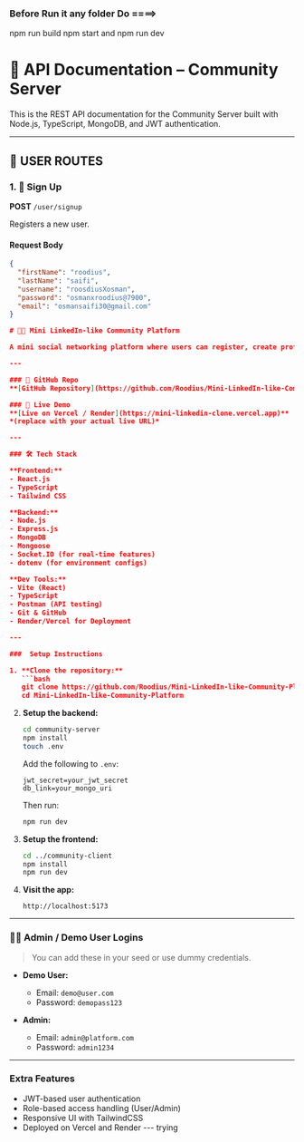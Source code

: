 ### Before Run it any folder Do ====>
npm run build 
npm start and npm run dev
# 📘 API Documentation – Community Server

This is the REST API documentation for the Community Server built with Node.js, TypeScript, MongoDB, and JWT authentication.

---

## 🔐 USER ROUTES

### 1. 📝 Sign Up

**POST** `/user/signup`

Registers a new user.

#### Request Body

```json
{
  "firstName": "roodius",
  "lastName": "saifi",
  "username": "roosdiusXosman",
  "password": "osmanxroodius@7900",
  "email": "osmansaifi30@gmail.com"
}

# 🧑‍💼 Mini LinkedIn-like Community Platform

A mini social networking platform where users can register, create professional posts, and engage with others – inspired by LinkedIn.

---

### 🔗 GitHub Repo  
**[GitHub Repository](https://github.com/Roodius/Mini-LinkedIn-like-Community-Platform)**

### 🚀 Live Demo  
**[Live on Vercel / Render](https://mini-linkedin-clone.vercel.app)**  ---trying
*(replace with your actual live URL)*

---

### 🛠 Tech Stack

**Frontend:**
- React.js
- TypeScript
- Tailwind CSS

**Backend:**
- Node.js
- Express.js
- MongoDB
- Mongoose
- Socket.IO (for real-time features)
- dotenv (for environment configs)

**Dev Tools:**
- Vite (React)
- TypeScript
- Postman (API testing)
- Git & GitHub
- Render/Vercel for Deployment

---

###  Setup Instructions

1. **Clone the repository:**
   ```bash
   git clone https://github.com/Roodius/Mini-LinkedIn-like-Community-Platform.git
   cd Mini-LinkedIn-like-Community-Platform
   ```

2. **Setup the backend:**
   ```bash
   cd community-server
   npm install
   touch .env
   ```
   Add the following to `.env`:
   ```env
   jwt_secret=your_jwt_secret
   db_link=your_mongo_uri
   ```
   Then run:
   ```bash
   npm run dev
   ```

3. **Setup the frontend:**
   ```bash
   cd ../community-client
   npm install
   npm run dev
   ```

4. **Visit the app:**
   ```
   http://localhost:5173
   ```

---

### 👨‍💻 Admin / Demo User Logins

> You can add these in your seed or use dummy credentials.

- **Demo User:**
  - Email: `demo@user.com`
  - Password: `demopass123`

- **Admin:**
  - Email: `admin@platform.com`
  - Password: `admin1234`

---

### Extra Features

- JWT-based user authentication
- Role-based access handling (User/Admin)
- Responsive UI with TailwindCSS
- Deployed on Vercel and Render  --- trying
